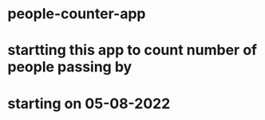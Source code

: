 # people-counter-app

# startting this app to count number of people passing by

# starting on 05-08-2022
